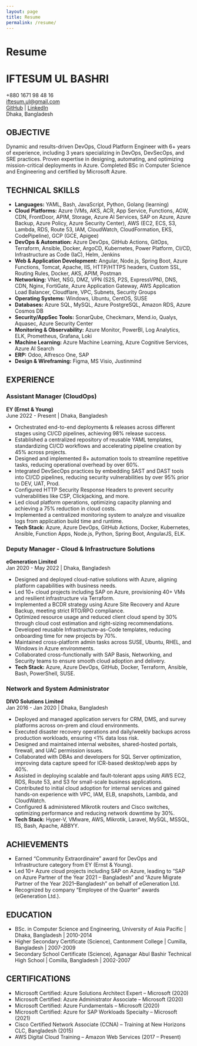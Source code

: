 ```yaml
---
layout: page
title: Resume
permalink: /resume/
---
```


# Resume

<!-- The content below is generated from CV001.md -->

# IFTESUM UL BASHRI

+880 1671 98 48 16  
iftesum.ul@gmail.com  
[GitHub](https://github.com/errorx50) | [LinkedIn](https://linkedin.com/in/iftesum)  
Dhaka, Bangladesh

## OBJECTIVE
Dynamic and results-driven DevOps, Cloud Platform Engineer with 6+ years of experience, including 3 years specializing in DevOps, DevSecOps, and SRE practices. Proven expertise in designing, automating, and optimizing mission-critical deployments in Azure. Completed BSc in Computer Science and Engineering and certified by Microsoft Azure.

## TECHNICAL SKILLS
- **Languages:** YAML, Bash, JavaScript, Python, Golang (learning)
- **Cloud Platforms:** Azure (VMs, AKS, ACR, App Service, Functions, AGW, CDN, FrontDoor, APIM, Storage, Azure AI Services, SAP on Azure, Azure Backup, Azure Policy, Azure Security Center), AWS (EC2, ECS, S3, Lambda, RDS, Route 53, IAM, CloudWatch, CloudFormation, EKS, CodePipeline), GCP (GCE, Apigee)
- **DevOps & Automation:** Azure DevOps, GitHub Actions, GitOps, Terraform, Ansible, Docker, ArgoCD, Kubernetes, Power Platform, CI/CD, Infrastructure as Code (IaC), Helm, Jenkins
- **Web & Application Development:** Angular, Node.js, Spring Boot, Azure Functions, Tomcat, Apache, IIS, HTTP/HTTPS headers, Custom SSL, Routing Rules, Docker, AKS, APIM, Postman
- **Networking:** VNet, NSG, DMZ, VPN (S2S, P2S, ExpressVPN), DNS, CDN, Nginx, FortiGate, Azure Application Gateway, AWS Application Load Balancer, Cloudflare, VPC, Subnets, Security Groups
- **Operating Systems:** Windows, Ubuntu, CentOS, SUSE
- **Databases:** Azure SQL, MySQL, Azure PostgreSQL, Amazon RDS, Azure Cosmos DB
- **Security/AppSec Tools:** SonarQube, Checkmarx, Mend.io, Qualys, Aquasec, Azure Security Center
- **Monitoring & Observability:** Azure Monitor, PowerBI, Log Analytics, ELK, Prometheus, Grafana, Loki
- **Machine Learning:** Azure Machine Learning, Azure Cognitive Services, Azure AI Search
- **ERP:** Odoo, Alfresco One, SAP
- **Design & Wireframing:** Figma, MS Visio, Justinmind

## EXPERIENCE

### Assistant Manager (CloudOps)
**EY (Ernst & Young)**  
June 2022 - Present | Dhaka, Bangladesh
- Orchestrated end-to-end deployments & releases across different stages using CI/CD pipelines, achieving 98% release success.
- Established a centralized repository of reusable YAML templates, standardizing CI/CD workflows and accelerating pipeline creation by 45% across projects.
- Designed and implemented 8+ automation tools to streamline repetitive tasks, reducing operational overhead by over 60%.
- Integrated DevSecOps practices by embedding SAST and DAST tools into CI/CD pipelines, reducing security vulnerabilities by over 95% prior to DEV, UAT, Prod.
- Configured HTTP Security Response Headers to prevent security vulnerabilities like CSP, Clickjacking, and more.
- Led cloud platform operations, optimizing capacity planning and achieving a 75% reduction in cloud costs.
- Implemented a centralized monitoring system to analyze and visualize logs from application build time and runtime.
- **Tech Stack:** Azure, Azure DevOps, GitHub Actions, Docker, Kubernetes, Ansible, Function Apps, Node.js, Python, Spring Boot, AngularJS, ELK.

### Deputy Manager - Cloud & Infrastructure Solutions
**eGeneration Limited**  
Jan 2020 - May 2022 | Dhaka, Bangladesh
- Designed and deployed cloud-native solutions with Azure, aligning platform capabilities with business needs.
- Led 10+ cloud projects including SAP on Azure, provisioning 40+ VMs and resilient infrastructure via Terraform.
- Implemented a BCDR strategy using Azure Site Recovery and Azure Backup, meeting strict RTO/RPO compliance.
- Optimized resource usage and reduced client cloud spend by 30% through cloud cost estimation and right-sizing recommendations.
- Developed reusable Infrastructure-as-Code templates, reducing onboarding time for new projects by 70%.
- Maintained cross-platform admin tasks across SUSE, Ubuntu, RHEL, and Windows in Azure environments.
- Collaborated cross-functionally with SAP Basis, Networking, and Security teams to ensure smooth cloud adoption and delivery.
- **Tech Stack:** Azure, Azure DevOps, GitHub, Docker, Terraform, Ansible, Bash, PowerShell, SUSE.

### Network and System Administrator
**DIVO Solutions Limited**  
Jan 2016 - Jan 2020 | Dhaka, Bangladesh
- Deployed and managed application servers for CRM, DMS, and survey platforms across on-prem and cloud environments.
- Executed disaster recovery operations and daily/weekly backups across production workloads, ensuring <1% data loss risk.
- Designed and maintained internal websites, shared-hosted portals, firewall, and UAC permission issues.
- Collaborated with DBAs and developers for SQL Server optimization, improving data capture speed for ICR-based desktop/web apps by 40%.
- Assisted in deploying scalable and fault-tolerant apps using AWS EC2, RDS, Route 53, and S3 for small-scale business applications.
- Contributed to initial cloud adoption for internal services and gained hands-on experience with VPC, IAM, ELB, snapshots, Lambda, and CloudWatch.
- Configured & administered Mikrotik routers and Cisco switches, optimizing performance and reducing network downtime by 30%.
- **Tech Stack:** Hyper-V, VMware, AWS, Mikrotik, Laravel, MySQL, MSSQL, IIS, Bash, Apache, ABBYY.

## ACHIEVEMENTS
- Earned “Community Extraordinaire” award for DevOps and Infrastructure category from EY (Ernst & Young).
- Led 10+ Azure cloud projects including SAP on Azure, leading to “SAP on Azure Partner of the Year 2021 – Bangladesh” and “Azure Migrate Partner of the Year 2021–Bangladesh” on behalf of eGeneration Ltd.
- Recognized by company “Employee of the Quarter” awards (eGeneration Ltd.).

## EDUCATION
- BSc. in Computer Science and Engineering, University of Asia Pacific | Dhaka, Bangladesh | 2010-2014
- Higher Secondary Certificate (Science), Cantonment College | Cumilla, Bangladesh | 2007-2009
- Secondary School Certificate (Science), Aganagar Abul Bashir Technical High School | Comilla, Bangladesh | 2002-2007

## CERTIFICATIONS
- Microsoft Certified: Azure Solutions Architect Expert – Microsoft (2020)
- Microsoft Certified: Azure Administrator Associate – Microsoft (2020)
- Microsoft Certified: Azure Fundamentals – Microsoft (2020)
- Microsoft Certified: Azure for SAP Workloads Specialty – Microsoft (2021)
- Cisco Certified Network Associate (CCNA) – Training at New Horizons CLC, Bangladesh (2015)
- AWS Digital Cloud Training – Amazon Web Services (2017 – Present)
